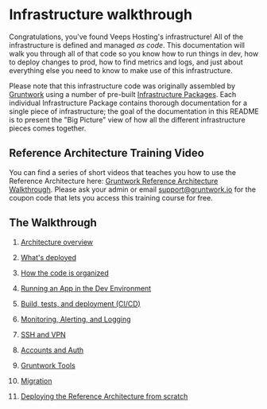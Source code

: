 # Infrastructure walkthrough

Congratulations, you've found Veeps Hosting's infrastructure! All of the infrastructure is defined and managed 
*as code*. This documentation will walk you through all of that code so you know how to run things in dev, how to 
deploy changes to prod, how to find metrics and logs, and just about everything else you need to know to make use of 
this infrastructure.  

Please note that this infrastructure code was originally assembled by [Gruntwork](http://gruntwork.io) using a 
number of pre-built [Infrastructure Packages](https://github.com/gruntwork-io/toc). Each individual Infrastructure
Package contains thorough documentation for a single piece of infrastructure; the goal of the documentation in this
README is to present the "Big Picture" view of how all the different infrastructure pieces comes together.
 
 
 
 

## Reference Architecture Training Video

You can find a series of short videos that teaches you how to use the Reference Architecture here: [Gruntwork Reference 
Architecture Walkthrough](https://training.gruntwork.io/p/reference-architecture-walkthrough). Please ask your admin
or email [support@gruntwork.io](mailto:support@gruntwork.io) for the coupon code that lets you access this training 
course for free. 

 
 
 


## The Walkthrough

1. [Architecture overview](01-architecture-overview.md)

1. [What's deployed](02-whats-deployed.md)

1. [How the code is organized](03-how-code-is-organized.md)

1. [Running an App in the Dev Environment](04-dev-environment.md)

1. [Build, tests, and deployment (CI/CD)](05-ci-cd.md)

1. [Monitoring, Alerting, and Logging](06-monitoring-alerting-logging.md)

1. [SSH and VPN](07-ssh-vpn.md)

1. [Accounts and Auth](08-accounts-and-auth.md)

1. [Gruntwork Tools](09-gruntwork-tools.md)

1. [Migration](10-migration.md)

1. [Deploying the Reference Architecture from scratch](11-deploying-the-reference-architecture-from-scratch.md)